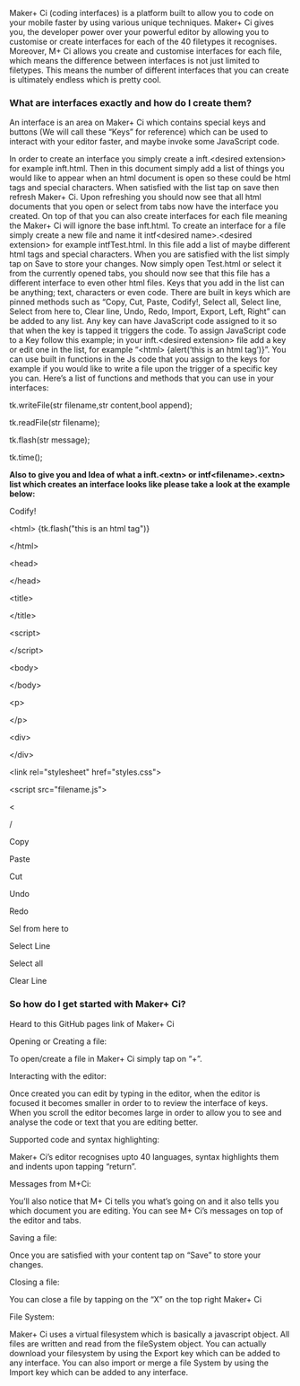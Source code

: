 Maker+ Ci (coding interfaces) is a platform built to allow you to code on your mobile faster by using various unique techniques. Maker+ Ci gives you, the developer power over your powerful editor by allowing you to customise or create interfaces for each of the 40 filetypes it recognises. Moreover, M+ Ci allows you create and customise interfaces for each file, which means the difference between interfaces is not just limited to filetypes. This means the number of different interfaces that you can create is ultimately endless which is pretty cool.

<h3><b>What are interfaces exactly and how do I create them?</b></h3>

An interface is an area on Maker+ Ci which contains special keys and buttons (We will call these “Keys” for reference) which can be used to interact with your editor faster, and maybe invoke some JavaScript code.

In order to create an interface you simply create a inft.\<desired extension\> for example inft.html. Then in this document simply add a list of things you would like to appear when an html document is open so these could be html tags and special characters. When satisfied with the list tap on save then refresh Maker+ Ci. Upon refreshing you should now see that all html documents that you open or select from tabs now have the interface you created. On top of that you can also create interfaces for each file meaning the Maker+ Ci will ignore the base inft.html. To create an interface for a file simply create a new file and name it intf\<desired name\>.\<desired extension\> for example intfTest.html. In this file add a list of maybe different html tags and special characters. When you are satisfied with the list simply tap on Save to store your changes. Now simply open Test.html or select it from the currently opened tabs, you should now see that this file has a different interface to even other html files.
Keys that you add in the list can be anything; text, characters or even code. There are built in keys which are pinned methods such as “Copy, Cut, Paste, Codify!, Select all, Select line, Select from here to, Clear line, Undo, Redo, Import, Export, Left, Right” can be added to any list. Any key can have JavaScript code assigned to it so that when the key is tapped it triggers the code. To assign JavaScript code to a Key follow this example; in your inft.\<desired extension\> file add a key or edit one in the list, for example “\<html\> {alert(‘this is an html tag’)}”. You can use built in functions in the Js code that you assign to the keys for example if you would like to write a file upon the trigger of a specific key you can. Here’s a list of functions and methods that you can use in your interfaces:

tk.writeFile(str filename,str content,bool append);

tk.readFile(str filename);

tk.flash(str message);

tk.time();

<b>Also to give you and Idea of what a inft.\<extn> or intf\<filename>.\<extn> list which creates an interface looks like please take a look at the example below:</b>

Codify!

\<html\> {tk.flash("this is an html tag")}

\</html\>

\<head>

\</head>

\<title>

\</title>

\<script>

\</script>

\<body>

\</body>

\<p>

\</p>

\<div>

\</div>

\<link rel="stylesheet" href="styles.css">

\<script src="filename.js"></script>

<

>

/

Copy

Paste

Cut

Undo

Redo

Sel from here to

Select Line

Select all

Clear Line




<h3><b> So how do I get started with Maker+ Ci? </h3></b>

Heard to this GitHub pages link of Maker+ Ci

Opening or Creating a file:

To open/create a file in Maker+ Ci simply tap on “+”.

Interacting with the editor:

Once created you can edit by typing in the editor, when the editor is focused it becomes smaller in order to to review the interface of keys. When you scroll the editor becomes large in order to allow you to see and analyse the code or text that you are editing better.

Supported code and syntax highlighting:

Maker+ Ci’s editor recognises upto 40 languages, syntax highlights them and indents upon tapping “return”.

Messages from M+Ci:

You’ll also notice that M+ Ci tells you what’s going on and it also tells you which document you are editing. You can see M+ Ci’s messages on top of the editor and tabs.

Saving a file:

Once you are satisfied with your content tap on “Save” to store your changes.

Closing a file:

You can close a file by tapping on the “X” on the top right Maker+ Ci

File System:

Maker+ Ci uses a virtual filesystem which is basically a javascript object. All files are written and read from the fileSystem object. You can actually download your filesystem by using the Export key which can be added to any interface. You can also import or merge a file System by using the Import key which can be added to any interface.
